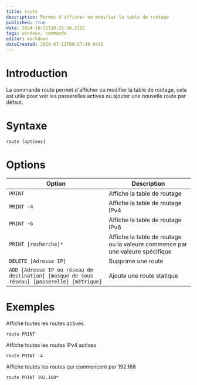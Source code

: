```yaml
---
title: route
description: Permet d'afficher ou modifier la table de routage
published: true
date: 2024-10-25T20:25:30.210Z
tags: windows, commande
editor: markdown
dateCreated: 2024-07-11T09:57:49.944Z
---
```


# Introduction

La commande route permet d'afficher ou modifier la table de routage, cela est utile pour voir les passerelles actives ou ajouter une nouvelle route par défaut.

# Syntaxe

`route [options]`

# Options

| Option                                                                                      | Description                                                                   |
| ------------------------------------------------------------------------------------------- | ----------------------------------------------------------------------------- |
| `PRINT`                                                                                     | Affiche la table de routage                                                   |
| `PRINT -4`                                                                                  | Affiche la table de routage IPv4                                              |
| `PRINT -6`                                                                                  | Affiche la table de routage IPv6                                              |
| `PRINT [recherche]*`                                                                        | Affiche la table de routage ou la valeure commence par une valeure spécifique |
| `DELETE [Adresse IP]`                                                                       | Supprime une route                                                            |
| `ADD [Adresse IP ou réseau de destination] [masque de sous réseau] [passerelle] [métrique]` | Ajoute une route statique                                                     |

# Exemples

Affiche toutes les routes actives

`route PRINT`

Affiche toutes les routes IPv4 actives

`route PRINT -4`

Affiche toutes les routes qui commencent par 192.168

`route PRINT 192.168*`
